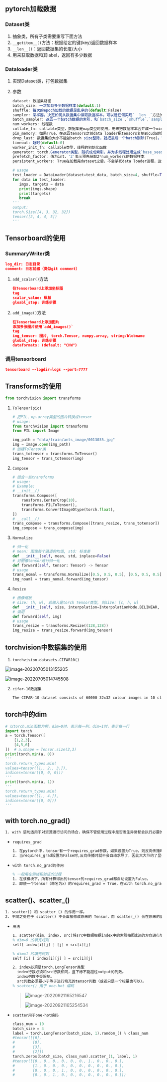 ## pytorch加载数据

### Dataset类	

1. 抽象类，所有子类需要重写下面方法
2. `__getitem__()`方法：根据给定的键(key)返回数据样本
3. `__len__()`：返回数据集的长度/大小
4. 用来获取数据和其label，返回有多少数据

### Dataloader类

1. 实现Dataset类，打包数据集

1. 参数

   ```javascript
   dataset: 数据集路径
   batch_size: 一次加载多少数据样本(default:1)
   shuffle: 每次的epoch加载的数据是乱序的(default:False)
   sampler: 采样器，决定如何从数据集中读取数据样本，可以是任何实现`__len__`方法的Iterable对象
   batch_sampler: 返回一个batch数据的索引，和`batch_size`,`shuffle`,`sampler`属性冲突
   num_workers: 线程数
   collate_fn: callable类型，数据集是map类型时使用，用来把数据样本合并成一个mini-batch张量
   pin_memory: 如果True，在返回tensors之前data loader把tensors复制到cuda的固定内存中。如果数据元素是自定类型不进行此操作
   drop_last: 数据集的大小不能被batch size整除，就把最后一个batch删除(True)。否则最后一个batch会更小(default:False)
   timeout: 超时(default:0)
   worker_init_fn: callable类型，线程的初始化函数
   generator: torch.Generator类型，随机成成索引，并为多线程处理生成`base_seed`
   prefetch_factor: 值为int，'2'表示预先获取2*num_workers的数据样本
   persistent_workers: True在加载完dataset之后，不会杀死data loader进程，这保持了Dataset实例的活动状态
   
   ```
   

    ```python
   # usage
   test_loader = DataLoader(dataset=test_data, batch_size=4, shuffle=True, num_workers=0, drop_last=False)
   for data in test_loader:
       imgs, targets = data
       print(imgs.shape)
       print(targets)
       break
   '''
   output: 
   torch.Size([4, 3, 32, 32])
   tensor([2, 4, 4, 5])
   '''
    ```



## Tensorboard的使用

### SummaryWriter类

```json
log_dir: 日志目录
comment: 日志前缀（类似git comment）
```

1.  `add_scalar()`方法

    ```json
    往Tensorboard上添加坐标图
    tag
    scalar_value: 纵轴
    gloabl_step: 训练步骤
    ```

2. `add_image()`方法

    ```json
    往Tensorboard上添加图片
    添加多张图片使用`add_images()`
    tag
    img_tensor: 图片, torch.Tensor, numpy.array, string/blobname
    global_step: 训练步骤
    dataformats: (default: "CHW")
    ```




### 调用tensorboard

```json
tensorboard --logdir=logs --port=7777
```



## Transforms的使用

```python
from torchvision import transforms
```

1. `ToTensor(pic)`

   ```python
   # 把PIL、np.array类型的图片转换成tensor
   # usage:
   from torchvision import transforms
   from PIL import Image
   
   img_path = "data/train/ants_image/0013035.jpg"
   img = Image.open(img_path)
   # 创建ToTensor类
   trans_totensor = transforms.ToTensor()
   img_tensor = trans_totensor(img)
   ```

2. `Compose`

   ```python
   # 组合一些transforms
   # usage: 
   # Example:
   # __init__()
   transforms.Compose([
       ransforms.CenterCrop(10),
       transforms.PILToTensor(),
       transforms.ConvertImageDtype(torch.float),
   ])
   # __call__()
   trans_compose = transforms.Compose([trans_resize, trans_totensor])
   img_compose = trans_compose(img)
   ```

3. `Normalize`			

    ```python
    # 归一化
    # mean: 图像每个通道的均值, std: 标准差
    def __init__(self, mean, std, inplace=False)
    # 对图像tensor进行归一化
    def forward(self, tensor: Tensor) -> Tensor
    # usage
    trans_nomal = transforms.Normalize([0.5, 0.5, 0.5], [0.5, 0.5, 0.5])
    img_noaml = trans_nomal.forward(img_tensor)
    ```
    
4. `Resize`

    ```python
    # 图像缩放
    # size: (h, w), 若输入是torch Tensor类型, 则size: [c, h, w]
    def __init__(self, size, interpolation=InterpolationMode.BILINEAR, max_size=None, antialias=None)
    # 调用
    def forward(self, img)
    # usage
    trans_resize = transforms.Resize((128,128))
    img_resize = trans_resize.forward(img_tensor)
    ```

## torchvision中数据集的使用

1. `torchvision.datasets.CIFAR10()`

![image-20220705013155205](./pic\image-20220705013155205.png)

![image-20220705014745508](F:\Typora\pytorch\1.pytorch基础.assets\image-20220705014745508.png)

2. `cifar-10数据集`

   ```tex
   The CIFAR-10 dataset consists of 60000 32x32 colour images in 10 classes, with 6000 images per class. There are 50000 training images and 10000 test images.
   ```

   

## torch中的dim

```python
# 以torch.min函数为例，dim=0时，表示每一列，dim=1时，表示每一行
import torch
a = torch.Tensor([
    [1,2,3],
    [4,5,6]
])	# a.shape = Tensor.size(2,3)
print(torch.min(a, 0))
'''
torch.return_types.min(
values=tensor([1., 2., 3.]),
indices=tensor([0, 0, 0]))
'''
print(torch.min(a, 1))
'''
torch.return_types.min(
values=tensor([1., 4.]),
indices=tensor([0, 0]))
'''
```

## with torch.no_grad()

```tex
1. with 语句适用于对资源进行访问的场合，确保不管使用过程中是否发生异常都会执行必要的“清理”操作，释放资源，比如文件使用后自动关闭／线程中锁的自动获取和释放等。
```

- `requires_grad`

  ```tex
  1. 在pytorch中，tensor有一个requires_grad参数，如果设置为True，则反向传播时，该tensor就会自动求导。tensor的requires_grad的属性默认为False,若一个节点（叶子变量：自己创建的tensor）requires_grad被设置为True，那么所有依赖它的节点requires_grad都为True（即使其他相依赖的tensor的requires_grad = False）。
  2. 当requires_grad设置为False时,反向传播时就不会自动求导了，因此大大节约了显存或者说内存。
  ```

- `with torch.no_grad的作用`

  ```tex
  % 一般用在测试和验证的过程
  1. 在该模块下，所有计算得出的tensor的requires_grad都自动设置为False。
  2. 即使一个tensor（命名为x）的requires_grad = True，在with torch.no_grad计算，由x得到的新tensor（命名为w-标量）requires_grad也为False，且grad_fn也为None,即不会对w求导。
  ```

  

## scatter()、scatter_()

```tex
1. scatter() 和 scatter_() 的作用一样。
2. 不同之处在于 scatter() 不会直接修改原来的 Tensor，而 scatter_() 会在原来的基础上对Tensor进行修改。
```

- `用法`

  ```tex
  1. scatter(dim, index, src)将src中数据根据index中的索引按照dim的方向进行填充。
  % dim=0 的填充规则
  self[ index[i][j] ] [j] = src[i][j]
  
  % dim=1 的填充规则
  self [i] [ index[i][j] ] = src[i][j]
  
  2. index必须是torch.LongTensor类型
  	index行数必须和src行数相同，且下标不能超过output的列数。
  	index列数不受限制。
  	src列数必须要小于等于进行填充的tensor列数（或者只是一个标量也可以）。
  % scatter() 用于 one-hot 编码
  ```

  > ![image-20220921165216547](F:\Typora\pytorch\1.pytorch基础.assets\image-20220921165216547.png)
  >
  > ![image-20220921165254534](F:\Typora\pytorch\1.pytorch基础.assets\image-20220921165254534.png)

- `scatter用于one-hot编码`

  ```python
  class_num = 10
  batch_size = 4
  label = torch.LongTensor(batch_size, 1).random_() % class_num
  #tensor([[6],
  #        [0],
  #        [3],
  #        [2]])
  torch.zeros(batch_size, class_num).scatter_(1, label, 1)
  #tensor([[0., 0., 0., 0., 0., 0., 1., 0., 0., 0.],
  #        [1., 0., 0., 0., 0., 0., 0., 0., 0., 0.],
  #        [0., 0., 0., 1., 0., 0., 0., 0., 0., 0.],
  #        [0., 0., 1., 0., 0., 0., 0., 0., 0., 0.]])
  ```
